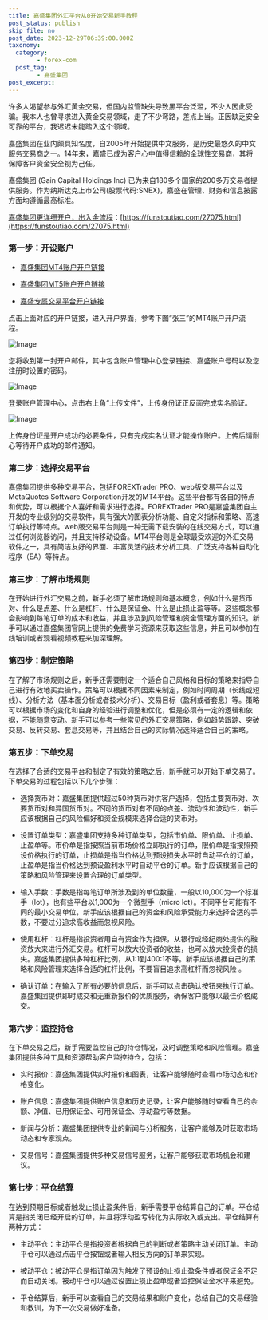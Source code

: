 ```yaml
---
title: 嘉盛集团外汇平台从0开始交易新手教程
post_status: publish
skip_file: no
post_date: 2023-12-29T06:39:00.000Z
taxonomy:
  category:
        - forex-com
  post_tag:
        - 嘉盛集团
post_excerpt: 
---
```

许多人渴望参与外汇黄金交易，但国内监管缺失导致黑平台泛滥，不少人因此受骗。我本人也曾寻求进入黄金交易领域，走了不少弯路，差点上当。正因缺乏安全可靠的平台，我迟迟未能踏入这个领域。

嘉盛集团在业内颇具知名度，自2005年开始提供中文服务，是历史最悠久的中文服务交易商之一。14年来，嘉盛已成为客户心中值得信赖的全球性交易商，其将保障客户资金安全视为己任。

嘉盛集团 (Gain Capital Holdings Inc) 已为来自180多个国家的200多万交易者提供服务。作为纳斯达克上市公司(股票代码:SNEX)，嘉盛在管理、财务和信息披露方面均遵循最高标准。

[嘉盛集团更详细开户，出入金流程](https://funstoutiao.com/27075.html)：[https://funstoutiao.com/27075.html](https://funstoutiao.com/27075.html)

### 第一步：开设账户

* [嘉盛集团MT4账户开户链接](https://s.ssgg.net/jsmt4)

* [嘉盛集团MT5账户开户链接](https://s.ssgg.net/jsmt5)

* [嘉盛专属交易平台开户链接](https://s.ssgg.net/js)

点击上面对应的开户链接，进入开户界面，参考下图“张三”的MT4账户开户流程。

![Image](https://prod-files-secure.s3.us-west-2.amazonaws.com/39ed1227-6d7d-4570-be36-9ccd4a2c4241/7a167aea-686b-400d-af59-4e18eb607a40/640.png?X-Amz-Algorithm=AWS4-HMAC-SHA256&X-Amz-Content-Sha256=UNSIGNED-PAYLOAD&X-Amz-Credential=ASIAZI2LB466Z42NH5EA%2F20250304%2Fus-west-2%2Fs3%2Faws4_request&X-Amz-Date=20250304T041310Z&X-Amz-Expires=3600&X-Amz-Security-Token=IQoJb3JpZ2luX2VjEKj%2F%2F%2F%2F%2F%2F%2F%2F%2F%2FwEaCXVzLXdlc3QtMiJHMEUCIAxErpt58DTw0TDwJC1XlD5%2Bwc4Bz5IAmXZHQY9t%2FDanAiEAmpKISO5SECtFVqt9O%2BSsFaMB413tBu5%2BPlQJbiNCptoqiAQI4f%2F%2F%2F%2F%2F%2F%2F%2F%2F%2FARAAGgw2Mzc0MjMxODM4MDUiDFnBnhX%2F8IRhP%2FVslircA9rcBk86yZ3kISoqET40v9r64n%2BVjCKoFXJBAkMeb0omfyJwqd4CPV8AhYVd1tyeSquvhrRVO3NiB0d7ZTQyGbQ1nEG%2FUiAyWlcRW%2FHBTYfrLKmiX00ZK2N4a%2FcbWzurhno3ymNrYwLTXQxwnv5vDmiJ%2FNl3X639ikFbsO4KS7SyQp7DaCHRkWvh%2BD9dy%2FxubjYu5U3Qhtpf0CAwBjX18dyfaVoktQBc5c7DuLz0Ga%2FoV%2Bp7ree4njyo6AoeZFN6YV6SavdE9SW9tREjD6JUYsLEUzZt1Uferjj8NFdRQ5rx3QenenBhAjKAuK4WHBI8%2B5ztExn2K%2BLnMaZjNh3by315QkeGkxYHRq2GzH5NMSWvwlmCz%2F5T1hWQnvFsL5cN5v0AjFFcDrK%2BwLPD25NI1BPAnWdUxZjQlSvA7zZ3NVGkdlo05x20t4zv3Ncm5yHK5LM9xvp519RhR96ahYKaYK%2B9gAmxbzNC%2B1nwnWhi4%2FAiI%2FawGzDgfbAC%2FEP9BsQpOW3R6Lg4erqILkNmZVrRAXvdGINW3Xh30QMiSLFVnkOjBy1aCSgYrRtAwqypP7uSGovUIt%2BKklt2UC1SPJ2O%2B64YaN6yYaxTsw4t%2BuMG7T1%2Ftkl7Hf4ZFRH%2BntnlMPL2mL4GOqUBCtm9hd1zNtqR22IS487MuVBdofuOXmS75zPGwVuK33uToeKyHKyac4LyhfmhJarMJ8syd2OFqA5T6bZ8sO0WkThR7U4srwnMmBZDWsgkDfyykABjIlxEBN0RDxh1XmUqYxnG%2B7MuQHDFoRR7Ksbfh7MQOIjQtBKwUNMMZm%2FUnbqhsWj9WW3s1c96LP4Trc6DcU4spJX6Pwu6QSOsaRMFeILzZDCA&X-Amz-Signature=86d363ab3714301b25c9e4e5eee646928f29691e6c79e69ed17a3d7f218229a5&X-Amz-SignedHeaders=host&x-id=GetObject)

您将收到第一封开户邮件，其中包含账户管理中心登录链接、嘉盛账户号码以及您注册时设置的密码。

![Image](https://prod-files-secure.s3.us-west-2.amazonaws.com/39ed1227-6d7d-4570-be36-9ccd4a2c4241/eaa1c6b3-2877-4284-a0e1-530e222c27fb/image.png?X-Amz-Algorithm=AWS4-HMAC-SHA256&X-Amz-Content-Sha256=UNSIGNED-PAYLOAD&X-Amz-Credential=ASIAZI2LB466Z42NH5EA%2F20250304%2Fus-west-2%2Fs3%2Faws4_request&X-Amz-Date=20250304T041310Z&X-Amz-Expires=3600&X-Amz-Security-Token=IQoJb3JpZ2luX2VjEKj%2F%2F%2F%2F%2F%2F%2F%2F%2F%2FwEaCXVzLXdlc3QtMiJHMEUCIAxErpt58DTw0TDwJC1XlD5%2Bwc4Bz5IAmXZHQY9t%2FDanAiEAmpKISO5SECtFVqt9O%2BSsFaMB413tBu5%2BPlQJbiNCptoqiAQI4f%2F%2F%2F%2F%2F%2F%2F%2F%2F%2FARAAGgw2Mzc0MjMxODM4MDUiDFnBnhX%2F8IRhP%2FVslircA9rcBk86yZ3kISoqET40v9r64n%2BVjCKoFXJBAkMeb0omfyJwqd4CPV8AhYVd1tyeSquvhrRVO3NiB0d7ZTQyGbQ1nEG%2FUiAyWlcRW%2FHBTYfrLKmiX00ZK2N4a%2FcbWzurhno3ymNrYwLTXQxwnv5vDmiJ%2FNl3X639ikFbsO4KS7SyQp7DaCHRkWvh%2BD9dy%2FxubjYu5U3Qhtpf0CAwBjX18dyfaVoktQBc5c7DuLz0Ga%2FoV%2Bp7ree4njyo6AoeZFN6YV6SavdE9SW9tREjD6JUYsLEUzZt1Uferjj8NFdRQ5rx3QenenBhAjKAuK4WHBI8%2B5ztExn2K%2BLnMaZjNh3by315QkeGkxYHRq2GzH5NMSWvwlmCz%2F5T1hWQnvFsL5cN5v0AjFFcDrK%2BwLPD25NI1BPAnWdUxZjQlSvA7zZ3NVGkdlo05x20t4zv3Ncm5yHK5LM9xvp519RhR96ahYKaYK%2B9gAmxbzNC%2B1nwnWhi4%2FAiI%2FawGzDgfbAC%2FEP9BsQpOW3R6Lg4erqILkNmZVrRAXvdGINW3Xh30QMiSLFVnkOjBy1aCSgYrRtAwqypP7uSGovUIt%2BKklt2UC1SPJ2O%2B64YaN6yYaxTsw4t%2BuMG7T1%2Ftkl7Hf4ZFRH%2BntnlMPL2mL4GOqUBCtm9hd1zNtqR22IS487MuVBdofuOXmS75zPGwVuK33uToeKyHKyac4LyhfmhJarMJ8syd2OFqA5T6bZ8sO0WkThR7U4srwnMmBZDWsgkDfyykABjIlxEBN0RDxh1XmUqYxnG%2B7MuQHDFoRR7Ksbfh7MQOIjQtBKwUNMMZm%2FUnbqhsWj9WW3s1c96LP4Trc6DcU4spJX6Pwu6QSOsaRMFeILzZDCA&X-Amz-Signature=8b1cf35d6fd672986d59b609e39af322815f5ab50b0b7189b0d81c39f80487da&X-Amz-SignedHeaders=host&x-id=GetObject)

登录账户管理中心，点击右上角“上传文件”，上传身份证正反面完成实名验证。

![Image](https://prod-files-secure.s3.us-west-2.amazonaws.com/39ed1227-6d7d-4570-be36-9ccd4a2c4241/54090639-09fc-46b4-a135-e0289f707147/image.png?X-Amz-Algorithm=AWS4-HMAC-SHA256&X-Amz-Content-Sha256=UNSIGNED-PAYLOAD&X-Amz-Credential=ASIAZI2LB466Z42NH5EA%2F20250304%2Fus-west-2%2Fs3%2Faws4_request&X-Amz-Date=20250304T041310Z&X-Amz-Expires=3600&X-Amz-Security-Token=IQoJb3JpZ2luX2VjEKj%2F%2F%2F%2F%2F%2F%2F%2F%2F%2FwEaCXVzLXdlc3QtMiJHMEUCIAxErpt58DTw0TDwJC1XlD5%2Bwc4Bz5IAmXZHQY9t%2FDanAiEAmpKISO5SECtFVqt9O%2BSsFaMB413tBu5%2BPlQJbiNCptoqiAQI4f%2F%2F%2F%2F%2F%2F%2F%2F%2F%2FARAAGgw2Mzc0MjMxODM4MDUiDFnBnhX%2F8IRhP%2FVslircA9rcBk86yZ3kISoqET40v9r64n%2BVjCKoFXJBAkMeb0omfyJwqd4CPV8AhYVd1tyeSquvhrRVO3NiB0d7ZTQyGbQ1nEG%2FUiAyWlcRW%2FHBTYfrLKmiX00ZK2N4a%2FcbWzurhno3ymNrYwLTXQxwnv5vDmiJ%2FNl3X639ikFbsO4KS7SyQp7DaCHRkWvh%2BD9dy%2FxubjYu5U3Qhtpf0CAwBjX18dyfaVoktQBc5c7DuLz0Ga%2FoV%2Bp7ree4njyo6AoeZFN6YV6SavdE9SW9tREjD6JUYsLEUzZt1Uferjj8NFdRQ5rx3QenenBhAjKAuK4WHBI8%2B5ztExn2K%2BLnMaZjNh3by315QkeGkxYHRq2GzH5NMSWvwlmCz%2F5T1hWQnvFsL5cN5v0AjFFcDrK%2BwLPD25NI1BPAnWdUxZjQlSvA7zZ3NVGkdlo05x20t4zv3Ncm5yHK5LM9xvp519RhR96ahYKaYK%2B9gAmxbzNC%2B1nwnWhi4%2FAiI%2FawGzDgfbAC%2FEP9BsQpOW3R6Lg4erqILkNmZVrRAXvdGINW3Xh30QMiSLFVnkOjBy1aCSgYrRtAwqypP7uSGovUIt%2BKklt2UC1SPJ2O%2B64YaN6yYaxTsw4t%2BuMG7T1%2Ftkl7Hf4ZFRH%2BntnlMPL2mL4GOqUBCtm9hd1zNtqR22IS487MuVBdofuOXmS75zPGwVuK33uToeKyHKyac4LyhfmhJarMJ8syd2OFqA5T6bZ8sO0WkThR7U4srwnMmBZDWsgkDfyykABjIlxEBN0RDxh1XmUqYxnG%2B7MuQHDFoRR7Ksbfh7MQOIjQtBKwUNMMZm%2FUnbqhsWj9WW3s1c96LP4Trc6DcU4spJX6Pwu6QSOsaRMFeILzZDCA&X-Amz-Signature=61761279547e1635c84426e28a8a03622f82fa0893cd8e690c79f5ca53c57fe5&X-Amz-SignedHeaders=host&x-id=GetObject)

上传身份证是开户成功的必要条件，只有完成实名认证才能操作账户。上传后请耐心等待开户成功的邮件通知。

### 第二步：选择交易平台

嘉盛集团提供多种交易平台，包括FOREXTrader PRO、web版交易平台以及MetaQuotes Software Corporation开发的MT4平台。这些平台都有各自的特点和优势，可以根据个人喜好和需求进行选择。FOREXTrader PRO是嘉盛集团自主开发的专业级别的交易软件，具有强大的图表分析功能、自定义指标和策略、高速订单执行等特点。web版交易平台则是一种无需下载安装的在线交易方式，可以通过任何浏览器访问，并且支持移动设备。MT4平台则是全球最受欢迎的外汇交易软件之一，具有简洁友好的界面、丰富灵活的技术分析工具、广泛支持各种自动化程序（EA）等特点。

### 第三步：了解市场规则

在开始进行外汇交易之前，新手必须了解市场规则和基本概念，例如什么是货币对、什么是点差、什么是杠杆、什么是保证金、什么是止损止盈等等。这些概念都会影响到每笔订单的成本和收益，并且涉及到风险管理和资金管理方面的知识。新手可以通过嘉盛集团官网上提供的免费学习资源来获取这些信息，并且可以参加在线培训或者观看视频教程来加深理解。

### 第四步：制定策略

在了解了市场规则之后，新手还需要制定一个适合自己风格和目标的策略来指导自己进行有效地买卖操作。策略可以根据不同因素来制定，例如时间周期（长线或短线）、分析方法（基本面分析或者技术分析）、交易目标（盈利或者套息）等。策略可以根据市场的变化和自身的经验进行调整和优化，但是必须有一定的逻辑和依据，不能随意变动。新手可以参考一些常见的外汇交易策略，例如趋势跟踪、突破交易、反转交易、套息交易等，并且结合自己的实际情况选择适合自己的策略。

### 第五步：下单交易

在选择了合适的交易平台和制定了有效的策略之后，新手就可以开始下单交易了。下单交易的过程包括以下几个步骤：

* 选择货币对：嘉盛集团提供超过50种货币对供客户选择，包括主要货币对、次要货币对和异国货币对。不同的货币对有不同的点差、流动性和波动性，新手应该根据自己的风险偏好和资金规模来选择合适的货币对。

* 设置订单类型：嘉盛集团支持多种订单类型，包括市价单、限价单、止损单、止盈单等。市价单是指按照当前市场价格立即执行的订单，限价单是指按照预设价格执行的订单，止损单是指当价格达到预设损失水平时自动平仓的订单，止盈单是指当价格达到预设盈利水平时自动平仓的订单。新手应该根据自己的策略和风险管理来设置合理的订单类型。

* 输入手数：手数是指每笔订单所涉及到的单位数量，一般以10,000为一个标准手（lot），也有些平台以1,000为一个微型手（micro lot）。不同平台可能有不同的最小交易单位，新手应该根据自己的资金和风险承受能力来选择合适的手数，不要过分追求高收益而忽视风险。

* 使用杠杆：杠杆是指投资者用自有资金作为担保，从银行或经纪商处提供的融资放大来进行外汇交易。杠杆可以放大投资者的收益，也可以放大投资者的损失。嘉盛集团提供多种杠杆比例，从1:1到400:1不等。新手应该根据自己的策略和风险管理来选择合适的杠杆比例，不要盲目追求高杠杆而忽视风险 。

* 确认订单：在输入了所有必要的信息后，新手可以点击确认按钮来执行订单。嘉盛集团提供即时成交和无重新报价的优质服务，确保客户能够以最佳价格成交。

### 第六步：监控持仓

在下单交易之后，新手需要监控自己的持仓情况，及时调整策略和风险管理。嘉盛集团提供多种工具和资源帮助客户监控持仓，包括：

* 实时报价：嘉盛集团提供实时报价和图表，让客户能够随时查看市场动态和价格变化。

* 账户信息：嘉盛集团提供账户信息和历史记录，让客户能够随时查看自己的余额、净值、已用保证金、可用保证金、浮动盈亏等数据。

* 新闻与分析：嘉盛集团提供专业的新闻与分析服务，让客户能够及时获取市场动态和专家观点。

* 交易信号：嘉盛集团提供多种交易信号服务，让客户能够获取市场机会和建议。

### 第七步：平仓结算

在达到预期目标或者触发止损止盈条件后，新手需要平仓结算自己的订单。平仓结算是指关闭已经开启的订单，并且将浮动盈亏转化为实际收入或支出。平仓结算有两种方式：

* 主动平仓：主动平仓是指投资者根据自己的判断或者策略主动关闭订单。主动平仓可以通过点击平仓按钮或者输入相反方向的订单来实现。

* 被动平仓：被动平仓是指订单因为触发了预设的止损止盈条件或者保证金不足而自动关闭。被动平仓可以通过设置止损止盈单或者监控保证金水平来避免。

* 平仓结算后，新手可以查看自己的交易结果和账户变化，总结自己的交易经验和教训，为下一次交易做好准备。